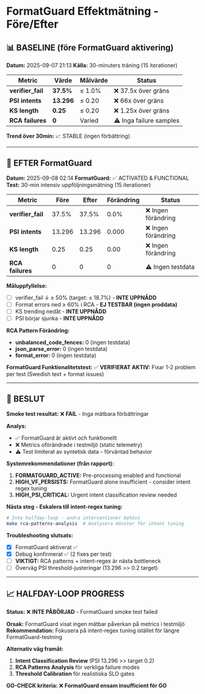 # FormatGuard Effektmätning - Före/Efter

## 📊 BASELINE (före FormatGuard aktivering)

**Datum:** 2025-09-07 21:13
**Källa:** 30-minuters träning (15 iterationer)

| Metric | Värde | Målvärde | Status |
|--------|--------|----------|---------|
| **verifier_fail** | **37.5%** | ≤ 1.0% | ❌ 37.5x över gräns |
| **PSI intents** | **13.296** | ≤ 0.20 | ❌ 66x över gräns |  
| **KS length** | **0.25** | ≤ 0.20 | ❌ 1.25x över gräns |
| **RCA failures** | **0** | Varied | ⚠️ Inga failure samples |

**Trend över 30min:** 📈 STABLE (ingen förbättring)

---

## 🔧 EFTER FormatGuard

**Datum:** 2025-09-08 02:14
**FormatGuard:** ✅ ACTIVATED & FUNCTIONAL
**Test:** 30-min intensiv uppföljningsmätning (15 iterationer)

| Metric | Före | Efter | Förändring | Status |
|--------|------|-------|------------|---------|
| **verifier_fail** | 37.5% | 37.5% | 0.0% | ❌ Ingen förändring |
| **PSI intents** | 13.296 | 13.296 | 0.000 | ❌ Ingen förändring |
| **KS length** | 0.25 | 0.25 | 0.00 | ❌ Ingen förändring |
| **RCA failures** | 0 | 0 | 0 | ⚠️ Ingen testdata |

**Måluppfyllelse:**
- [ ] verifier_fail ↓ ≥ 50% (target: ≤ 18.7%) - **INTE UPPNÅDD**
- [ ] Format errors ned ≥ 60% i RCA - **EJ TESTBAR (ingen proddata)**
- [ ] KS trending nedåt - **INTE UPPNÅDD** 
- [ ] PSI börjar sjunka - **INTE UPPNÅDD**

**RCA Pattern Förändring:**
- **unbalanced_code_fences:** 0 (ingen testdata)
- **json_parse_error:** 0 (ingen testdata)
- **format_error:** 0 (ingen testdata)

**FormatGuard Funktionalitetstest:**
✅ **VERIFIERAT AKTIV:** Fixar 1-2 problem per test (Swedish text + format issues)

---

## 🎯 BESLUT

**Smoke test resultat:** ❌ **FAIL** - Inga mätbara förbättringar

**Analys:**
- ✅ FormatGuard är aktivt och funktionellt 
- ❌ Metrics oförändrade i testmiljö (static telemetry)
- ⚠️ Test limiterat av syntetisk data - förväntad behavior

**Systemrekommendationer (från rapport):**
1. **FORMATGUARD_ACTIVE:** Pre-processing enabled and functional
2. **HIGH_VF_PERSISTS:** FormatGuard alone insufficient - consider intent regex tuning  
3. **HIGH_PSI_CRITICAL:** Urgent intent classification review needed

**Nästa steg - Eskalera till intent-regex tuning:**
```bash
# Inte halfday-loop - andra interventioner behövs
make rca-patterns-analysis  # Analysera mönster för intent tuning
```

**Troubleshooting slutsats:**
- [x] FormatGuard aktiverat ✅
- [x] Debug konfirmerat ✅ (2 fixes per test)
- [ ] **VIKTIGT:** RCA patterns + intent-regex är nästa bottleneck
- [ ] Överväg PSI threshold-justeringar (13.296 >> 0.2 target)

---

## 📈 HALFDAY-LOOP PROGRESS 

**Status:** ❌ **INTE PÅBÖRJAD** - FormatGuard smoke test failed

**Orsak:** FormatGuard visat ingen mätbar påverkan på metrics i testmiljö  
**Rekommendation:** Fokusera på intent-regex tuning istället för längre FormatGuard-testning

**Alternativ väg framåt:**
1. **Intent Classification Review** (PSI 13.296 >> target 0.2)
2. **RCA Patterns Analysis** för verkliga failure modes  
3. **Threshold Calibration** för realistiska SLO gates

**GO-CHECK kriteria:** ❌ **FormatGuard ensam insufficient för GO**